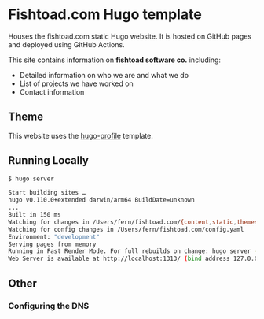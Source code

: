 # Fishtoad.com Hugo template

Houses the fishtoad.com static Hugo website. It is hosted on GitHub pages and deployed using
GitHub Actions.

This site contains information on **fishtoad software co.** including:

- Detailed information on who we are and what we do
- List of projects we have worked on
- Contact information

## Theme

This website uses the [hugo-profile](https://github.com/gurusabarish/hugo-profile) template.

## Running Locally

```bash
$ hugo server

Start building sites …
hugo v0.110.0+extended darwin/arm64 BuildDate=unknown
...
Built in 150 ms
Watching for changes in /Users/fern/fishtoad.com/{content,static,themes}
Watching for config changes in /Users/fern/fishtoad.com/config.yaml
Environment: "development"
Serving pages from memory
Running in Fast Render Mode. For full rebuilds on change: hugo server --disableFastRender
Web Server is available at http://localhost:1313/ (bind address 127.0.0.1)
```
## Other

### Configuring the DNS

### 
